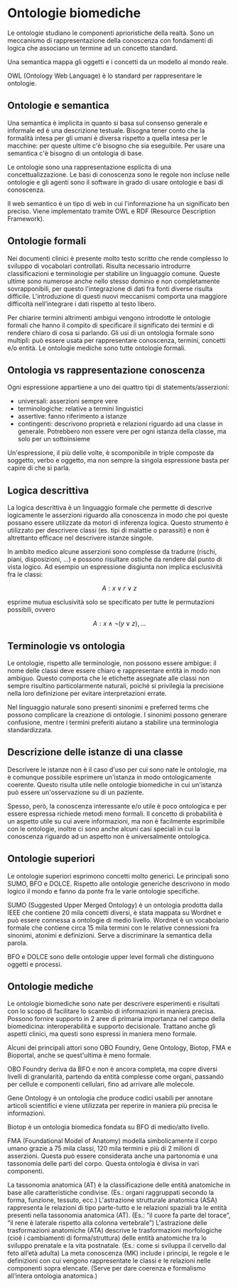 # Ontologie biomediche 

Le ontologie studiano le componenti aprioristiche della realtà. Sono un meccanismo di rappresentazione della conoscenza con fondamenti di logica che associano un termine ad un concetto standard. 

Una semantica mappa gli oggetti e i concetti da un modello al mondo reale.

OWL (Ontology Web Language) è lo standard per rappresentare le ontologie.

## Ontologie e semantica

Una semantica è implicita in quanto si basa sul consenso generale e informale ed è una descrizione testuale. Bisogna tener conto che la formalità intesa per gli umani è diversa rispetto a quella intesa per le macchine: per queste ultime c'è bisogno che sia eseguibile. Per usare una semantica c'è bisogno di un ontologia di base.

Le ontologie sono una rappresentazione esplicita di una concettualizzazione. Le basi di conoscenza sono le regole non incluse nelle ontologie e gli agenti sono il software in grado di usare ontologie e basi di conoscenza.

Il web semantico è un tipo di web in cui l'informazione ha un significato ben preciso. Viene implementato tramite OWL e RDF (Resource Description Framework).

## Ontologie formali

Nei documenti clinici è presente molto testo scritto che rende complesso lo sviluppo di vocabolari controllati. Risulta necessario introdurre classificazioni e terminologie per stabilire un linguaggio comune. Queste ultime sono numerose anche nello stesso dominio e non completamente sovrapponibili, per questo l'integrazione di dati fra fonti diverse risulta difficile. L'introduzione di questi nuovi meccanismi comporta una maggiore difficoltà nell’integrare i dati rispetto al testo libero.

Per chiarire termini altrimenti ambigui vengono introdotte le ontologie formali che hanno il compito di specificare il significato dei termini e di rendere chiaro di cosa si parlando. Gli usi di un ontologia formale sono multipli: può essere usata per rappresentare conoscenza, termini, concetti e/o entità. Le ontologie mediche sono tutte ontologie formali.

## Ontologia vs rappresentazione conoscenza

Ogni espressione appartiene a uno dei quattro tipi di statements/asserzioni:

- universali: asserzioni sempre vere
- terminologiche: relative a termini linguistici
- assertive: fanno riferimento a istanze
- contingenti: descrivono proprietà e relazioni riguardo ad una classe in generale. Potrebbero non essere vere per ogni istanza della classe, ma solo per un sottoinsieme

Un'espressione, il più delle volte, è scomponibile in triple composte da soggetto, verbo e oggetto, ma non sempre la singola espressione basta per capire di che si parla.

## Logica descrittiva

La logica descrittiva è un linguaggio formale che permette di descrive logicamente le asserzioni riguardo alla conoscenza in modo che poi queste possano essere utilizzate da motori di inferenza logica. Questo strumento è utilizzato per descrivere classi (es. tipi di malattie o parassiti) e non è altrettanto efficace nel descrivere istanze singole.

In ambito medico alcune asserzioni sono complesse da tradurre (rischi, piani, disposizioni, ...) e possono risultare ostiche da rendere dal punto di vista logico. Ad esempio un espressione disgiunta non implica esclusività fra le classi:

$$
A: x \lor r \lor z
$$ 

esprime mutua esclusività solo se specificato per tutte le permutazioni possibili, ovvero 

$$
A: x \land \neg(y \lor z) , \dots
$$

## Terminologie vs ontologia

Le ontologie, rispetto alle terminologie, non possono essere ambigue: il nome delle classi deve essere chiaro e rappresentare entità in modo non ambiguo. Questo comporta che le etichette assegnate alle classi non sempre risultino particolarmente naturali, poiché si privilegia la precisione nella loro definizione per evitare interpretazioni errate.

Nel linguaggio naturale sono presenti sinonimi e preferred terms che possono complicare la creazione di ontologie. I sinonimi possono generare confusione, mentre i termini preferiti aiutano a stabilire una terminologia standardizzata.

## Descrizione delle istanze di una classe

Descrivere le istanze non è il caso d'uso per cui sono nate le ontologie, ma è comunque possibile esprimere un'istanza in modo ontologicamente coerente. Questo risulta utile nelle ontologie biomediche in cui un'istanza può essere un'osservazione su di un paziente.

Spesso, però, la conoscenza interessante e/o utile è poco ontologica e per essere espressa richiede metodi meno formali. Il concetto di probabilità è un aspetto utile su cui avere informazioni, ma non è facilmente esprimibile con le ontologie, inoltre ci sono anche alcuni casi speciali in cui la conoscenza riguardo ad un aspetto non è universalmente ontologica.

## Ontologie superiori

Le ontologie superiori esprimono concetti molto generici. Le principali sono SUMO, BFO e DOLCE. Rispetto alle ontologie generiche descrivono in modo logico il mondo e fanno da ponte fra le varie ontologie specifiche.

SUMO (Suggested Upper Merged Ontology) è un ontologia prodotta dalla IEEE che contiene 20 mila concetti diversi, è stata mappata su Wordnet e può essere connessa a ontologie di medio livello. Wordnet è un vocabolario formale che contiene circa 15 mila termini con le relative connessioni fra sinonimi, atonimi e definizioni. Serve a discriminare la semantica della parola.

BFO e DOLCE sono delle ontologie upper level formali che distinguono oggetti e processi.

## Ontologie mediche

Le ontologie biomediche sono nate per descrivere esperimenti e risultati con lo scopo di facilitare lo scambio di informazioni in maniera precisa. Possono fornire supporto in 2 aree di primaria importanza nel campo della biomedicina: interoperabilità e supporto decisionale. Trattano anche gli aspetti clinici, ma questi sono espressi in maniera meno formale.

Alcuni dei principali attori sono OBO Foundry, Gene Ontology, Biotop, FMA e Bioportal, anche se quest'ultima è meno formale.

OBO Foundry deriva da BFO e non è ancora completa, ma copre diversi livelli di granularità, partendo da entità complesse come organi, passando per cellule e componenti cellulari, fino ad arrivare alle molecole.

Gene Ontology è un ontologia che produce codici usabili per annotare articoli scientifici e viene utilizzata per reperire in maniera più precisa le informazioni.

Biotop è un ontologia biomedica fondata su BFO di medio/alto livello.

FMA (Foundational Model of Anatomy) modella simbolicamente il corpo umano grazie a 75 mila classi, 120 mila termini e più di 2 milioni di asserzioni. Questa può essere considerata anche una partonomia e una tassonomia delle parti del corpo. Questa ontologia è divisa in vari componenti.

La tassonomia anatomica (AT) è la classificazione delle entità anatomiche in base alle caratteristiche condivise.
(Es.: organi raggruppati secondo la forma, funzione, tessuto, ecc.)
L'astrazione strutturale anatomica (ASA) rappresenta le relazioni di tipo parte-tutto e le relazioni spaziali tra le entità presenti nella tassonomia anatomica (AT). (Es.: “il cuore fa parte del torace”, “il rene è laterale rispetto alla colonna vertebrale”)
L'astrazione delle trasformazioni anatomiche (ATA) descrive le trasformazioni morfologiche (cioè i cambiamenti di forma/struttura) delle entità anatomiche tra lo sviluppo prenatale e la vita postnatale. (Es.: come si sviluppa il cervello dal feto all’età adulta)
La meta conoscenza (MK) include i principi, le regole e le definizioni con cui vengono rappresentate le classi e le relazioni nelle componenti sopra elencate. (Serve per dare coerenza e formalismo all’intera ontologia anatomica.)
